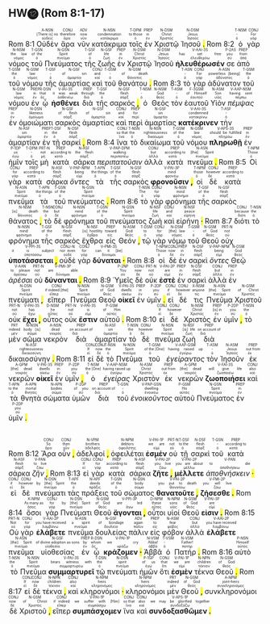 ## HW⓬ (Rom 8:1-17)

Rom 8:1 <RUBY><ruby><ruby>Οὐδὲν<rt>οὐδείς</rt></ruby><rt>[There is] no</rt></ruby><rt>A-NSN</rt></RUBY> <RUBY><ruby><ruby>ἄρα<rt>ἄρα</rt></ruby><rt>therefore</rt></ruby><rt>CONJ</rt></RUBY> <RUBY><ruby><ruby>νῦν<rt>νῦν</rt></ruby><rt>now</rt></ruby><rt>ADV</rt></RUBY> <RUBY><ruby><ruby>κατάκριμα<rt>κατάκριμα</rt></ruby><rt>condemnation</rt></ruby><rt>N-NSN</rt></RUBY> <RUBY><ruby><ruby>τοῖς<rt>ὁ</rt></ruby><rt>to those</rt></ruby><rt>T-DPM</rt></RUBY> <RUBY><ruby><ruby>ἐν<rt>ἐν</rt></ruby><rt>in</rt></ruby><rt>PREP</rt></RUBY> <RUBY><ruby><ruby>Χριστῷ<rt>Χριστός</rt></ruby><rt>Christ</rt></ruby><rt>N-DSM</rt></RUBY> <RUBY><ruby><ruby>Ἰησοῦ <mark class="pm">.</mark><rt>Ἰησοῦς</rt></ruby><rt>Jesus</rt></ruby><rt>N-DSM</rt></RUBY> Rom 8:2 <RUBY><ruby><ruby>ὁ<rt>ὁ</rt></ruby><rt>-</rt></ruby><rt>T-NSM</rt></RUBY> <RUBY><ruby><ruby>γὰρ<rt>γάρ</rt></ruby><rt>For</rt></ruby><rt>CONJ</rt></RUBY> <RUBY><ruby><ruby>νόμος<rt>νόμος</rt></ruby><rt>the law</rt></ruby><rt>N-NSM</rt></RUBY> <RUBY><ruby><ruby>τοῦ<rt>ὁ</rt></ruby><rt>of the</rt></ruby><rt>T-GSN</rt></RUBY> <RUBY><ruby><ruby>Πνεύματος<rt>πνεῦμα</rt></ruby><rt>Spirit</rt></ruby><rt>N-GSN</rt></RUBY> <RUBY><ruby><ruby>τῆς<rt>ὁ</rt></ruby><rt>of</rt></ruby><rt>T-GSF</rt></RUBY> <RUBY><ruby><ruby>ζωῆς<rt>ζωή</rt></ruby><rt>life</rt></ruby><rt>N-GSF</rt></RUBY> <RUBY><ruby><ruby>ἐν<rt>ἐν</rt></ruby><rt>in</rt></ruby><rt>PREP</rt></RUBY> <RUBY><ruby><ruby>Χριστῷ<rt>Χριστός</rt></ruby><rt>Christ</rt></ruby><rt>N-DSM</rt></RUBY> <RUBY><ruby><ruby>Ἰησοῦ<rt>Ἰησοῦς</rt></ruby><rt>Jesus</rt></ruby><rt>N-DSM</rt></RUBY> <RUBY><ruby><ruby><strong>ἠλευθέρωσέν</strong><rt>ἐλευθερόω</rt></ruby><rt>has set free</rt></ruby><rt>V-AAI-3S</rt></RUBY> <RUBY><ruby><ruby>σε<rt>σύ</rt></ruby><rt>you</rt></ruby><rt>P-2AS</rt></RUBY> <RUBY><ruby><ruby>ἀπὸ<rt>ἀπό</rt></ruby><rt>from</rt></ruby><rt>PREP</rt></RUBY> <RUBY><ruby><ruby>τοῦ<rt>ὁ</rt></ruby><rt>the</rt></ruby><rt>T-GSM</rt></RUBY> <RUBY><ruby><ruby>νόμου<rt>νόμος</rt></ruby><rt>law</rt></ruby><rt>N-GSM</rt></RUBY> <RUBY><ruby><ruby>τῆς<rt>ὁ</rt></ruby><rt>-</rt></ruby><rt>T-GSF</rt></RUBY> <RUBY><ruby><ruby>ἁμαρτίας<rt>ἁμαρτία</rt></ruby><rt>of sin</rt></ruby><rt>N-GSF</rt></RUBY> <RUBY><ruby><ruby>καὶ<rt>καί</rt></ruby><rt>and</rt></ruby><rt>CONJ</rt></RUBY> <RUBY><ruby><ruby>τοῦ<rt>ὁ</rt></ruby><rt>-</rt></ruby><rt>T-GSM</rt></RUBY> <RUBY><ruby><ruby>θανάτου <mark class="pm">.</mark><rt>θάνατος</rt></ruby><rt>of death</rt></ruby><rt>N-GSM</rt></RUBY> Rom 8:3 <RUBY><ruby><ruby>τὸ<rt>ὁ</rt></ruby><rt>-</rt></ruby><rt>T-ASN</rt></RUBY> <RUBY><ruby><ruby>γὰρ<rt>γάρ</rt></ruby><rt>For</rt></ruby><rt>CONJ</rt></RUBY> <RUBY><ruby><ruby>ἀδύνατον<rt>ἀδύνατος</rt></ruby><rt>powerless [being]</rt></ruby><rt>A-ASN</rt></RUBY> <RUBY><ruby><ruby>τοῦ<rt>ὁ</rt></ruby><rt>the</rt></ruby><rt>T-GSM</rt></RUBY> <RUBY><ruby><ruby>νόμου<rt>νόμος</rt></ruby><rt>law</rt></ruby><rt>N-GSM</rt></RUBY> <RUBY><ruby><ruby>ἐν<rt>ἐν</rt></ruby><rt>in</rt></ruby><rt>PREP</rt></RUBY> <RUBY><ruby><ruby>ᾧ<rt>ὅς</rt></ruby><rt>that</rt></ruby><rt>R-DSN</rt></RUBY> <RUBY><ruby><ruby><strong>ἠσθένει</strong><rt>ἀσθενέω</rt></ruby><rt>it was weak</rt></ruby><rt>V-IAI-3S</rt></RUBY> <RUBY><ruby><ruby>διὰ<rt>διά</rt></ruby><rt>through</rt></ruby><rt>PREP</rt></RUBY> <RUBY><ruby><ruby>τῆς<rt>ὁ</rt></ruby><rt>the</rt></ruby><rt>T-GSF</rt></RUBY> <RUBY><ruby><ruby>σαρκός <mark class="pm">,</mark><rt>σάρξ</rt></ruby><rt>flesh</rt></ruby><rt>N-GSF</rt></RUBY> <RUBY><ruby><ruby>ὁ<rt>ὁ</rt></ruby><rt>-</rt></ruby><rt>T-NSM</rt></RUBY> <RUBY><ruby><ruby>Θεὸς<rt>θεός</rt></ruby><rt>God</rt></ruby><rt>N-NSM</rt></RUBY> <RUBY><ruby><ruby>τὸν<rt>ὁ</rt></ruby><rt>-</rt></ruby><rt>T-ASM</rt></RUBY> <RUBY><ruby><ruby>ἑαυτοῦ<rt>ἑαυτοῦ</rt></ruby><rt>of Himself</rt></ruby><rt>F-3GSM</rt></RUBY> <RUBY><ruby><ruby>Υἱὸν<rt>υἱός</rt></ruby><rt>Son</rt></ruby><rt>N-ASM</rt></RUBY> <RUBY><ruby><ruby><em>πέμψας</em><rt>πέμπω</rt></ruby><rt>having sent</rt></ruby><rt>V-AAP-NSM</rt></RUBY> <RUBY><ruby><ruby>ἐν<rt>ἐν</rt></ruby><rt>in</rt></ruby><rt>PREP</rt></RUBY> <RUBY><ruby><ruby>ὁμοιώματι<rt>ὁμοίωμα</rt></ruby><rt>likeness</rt></ruby><rt>N-DSN</rt></RUBY> <RUBY><ruby><ruby>σαρκὸς<rt>σάρξ</rt></ruby><rt>of flesh</rt></ruby><rt>N-GSF</rt></RUBY> <RUBY><ruby><ruby>ἁμαρτίας<rt>ἁμαρτία</rt></ruby><rt>of sin</rt></ruby><rt>N-GSF</rt></RUBY> <RUBY><ruby><ruby>καὶ<rt>καί</rt></ruby><rt>and</rt></ruby><rt>CONJ</rt></RUBY> <RUBY><ruby><ruby>περὶ<rt>περί</rt></ruby><rt>for</rt></ruby><rt>PREP</rt></RUBY> <RUBY><ruby><ruby>ἁμαρτίας<rt>ἁμαρτία</rt></ruby><rt>sin</rt></ruby><rt>N-GSF</rt></RUBY> <RUBY><ruby><ruby><strong>κατέκρινεν</strong><rt>κατακρίνω</rt></ruby><rt>condemned</rt></ruby><rt>V-AAI-3S</rt></RUBY> <RUBY><ruby><ruby>τὴν<rt>ὁ</rt></ruby><rt>-</rt></ruby><rt>T-ASF</rt></RUBY> <RUBY><ruby><ruby>ἁμαρτίαν<rt>ἁμαρτία</rt></ruby><rt>sin</rt></ruby><rt>N-ASF</rt></RUBY> <RUBY><ruby><ruby>ἐν<rt>ἐν</rt></ruby><rt>in</rt></ruby><rt>PREP</rt></RUBY> <RUBY><ruby><ruby>τῇ<rt>ὁ</rt></ruby><rt>the</rt></ruby><rt>T-DSF</rt></RUBY> <RUBY><ruby><ruby>σαρκί <mark class="pm">,</mark><rt>σάρξ</rt></ruby><rt>flesh</rt></ruby><rt>N-DSF</rt></RUBY> Rom 8:4 <RUBY><ruby><ruby>ἵνα<rt>ἵνα</rt></ruby><rt>so that</rt></ruby><rt>CONJ</rt></RUBY> <RUBY><ruby><ruby>τὸ<rt>ὁ</rt></ruby><rt>the</rt></ruby><rt>T-NSN</rt></RUBY> <RUBY><ruby><ruby>δικαίωμα<rt>δικαίωμα</rt></ruby><rt>righteousness</rt></ruby><rt>N-NSN</rt></RUBY> <RUBY><ruby><ruby>τοῦ<rt>ὁ</rt></ruby><rt>of the</rt></ruby><rt>T-GSM</rt></RUBY> <RUBY><ruby><ruby>νόμου<rt>νόμος</rt></ruby><rt>law</rt></ruby><rt>N-GSM</rt></RUBY> <RUBY><ruby><ruby><strong>πληρωθῇ</strong><rt>πληρόω</rt></ruby><rt>should be fulfilled</rt></ruby><rt>V-APS-3S</rt></RUBY> <RUBY><ruby><ruby>ἐν<rt>ἐν</rt></ruby><rt>in</rt></ruby><rt>PREP</rt></RUBY> <RUBY><ruby><ruby>ἡμῖν<rt>ἐγώ</rt></ruby><rt>us</rt></ruby><rt>P-1DP</rt></RUBY> <RUBY><ruby><ruby>τοῖς<rt>ὁ</rt></ruby><rt>-</rt></ruby><rt>T-DPM</rt></RUBY> <RUBY><ruby><ruby>μὴ<rt>μή</rt></ruby><rt>not</rt></ruby><rt>PRT-N</rt></RUBY> <RUBY><ruby><ruby>κατὰ<rt>κατά</rt></ruby><rt>according to</rt></ruby><rt>PREP</rt></RUBY> <RUBY><ruby><ruby>σάρκα<rt>σάρξ</rt></ruby><rt>the flesh</rt></ruby><rt>N-ASF</rt></RUBY> <RUBY><ruby><ruby><em>περιπατοῦσιν</em><rt>περιπατέω</rt></ruby><rt>walking</rt></ruby><rt>V-PAP-DPM</rt></RUBY> <RUBY><ruby><ruby>ἀλλὰ<rt>ἀλλά</rt></ruby><rt>but</rt></ruby><rt>CONJ</rt></RUBY> <RUBY><ruby><ruby>κατὰ<rt>κατά</rt></ruby><rt>according to</rt></ruby><rt>PREP</rt></RUBY> <RUBY><ruby><ruby>πνεῦμα <mark class="pm">.</mark><rt>πνεῦμα</rt></ruby><rt>[the] Spirit</rt></ruby><rt>N-ASN</rt></RUBY> Rom 8:5 <RUBY><ruby><ruby>Οἱ<rt>ὁ</rt></ruby><rt>Those</rt></ruby><rt>T-NPM</rt></RUBY> <RUBY><ruby><ruby>γὰρ<rt>γάρ</rt></ruby><rt>for</rt></ruby><rt>CONJ</rt></RUBY> <RUBY><ruby><ruby>κατὰ<rt>κατά</rt></ruby><rt>according to</rt></ruby><rt>PREP</rt></RUBY> <RUBY><ruby><ruby>σάρκα<rt>σάρξ</rt></ruby><rt>flesh</rt></ruby><rt>N-ASF</rt></RUBY> <RUBY><ruby><ruby><em>ὄντες</em><rt>εἰμί</rt></ruby><rt>being</rt></ruby><rt>V-PAP-NPM</rt></RUBY> <RUBY><ruby><ruby>τὰ<rt>ὁ</rt></ruby><rt>the things</rt></ruby><rt>T-APN</rt></RUBY> <RUBY><ruby><ruby>τῆς<rt>ὁ</rt></ruby><rt>of the</rt></ruby><rt>T-GSF</rt></RUBY> <RUBY><ruby><ruby>σαρκὸς<rt>σάρξ</rt></ruby><rt>flesh</rt></ruby><rt>N-GSF</rt></RUBY> <RUBY><ruby><ruby><strong>φρονοῦσιν <mark class="pm">,</mark></strong><rt>φρονέω</rt></ruby><rt>mind</rt></ruby><rt>V-PAI-3P</rt></RUBY> <RUBY><ruby><ruby>οἱ<rt>ὁ</rt></ruby><rt>those</rt></ruby><rt>T-NPM</rt></RUBY> <RUBY><ruby><ruby>δὲ<rt>δέ</rt></ruby><rt>however</rt></ruby><rt>CONJ</rt></RUBY> <RUBY><ruby><ruby>κατὰ<rt>κατά</rt></ruby><rt>according to</rt></ruby><rt>PREP</rt></RUBY> <RUBY><ruby><ruby>πνεῦμα<rt>πνεῦμα</rt></ruby><rt>Spirit</rt></ruby><rt>N-ASN</rt></RUBY> <RUBY><ruby><ruby>τὰ<rt>ὁ</rt></ruby><rt>the things</rt></ruby><rt>T-APN</rt></RUBY> <RUBY><ruby><ruby>τοῦ<rt>ὁ</rt></ruby><rt>of the</rt></ruby><rt>T-GSN</rt></RUBY> <RUBY><ruby><ruby>πνεύματος <mark class="pm">.</mark><rt>πνεῦμα</rt></ruby><rt>Spirit</rt></ruby><rt>N-GSN</rt></RUBY> Rom 8:6 <RUBY><ruby><ruby>τὸ<rt>ὁ</rt></ruby><rt>The</rt></ruby><rt>T-NSN</rt></RUBY> <RUBY><ruby><ruby>γὰρ<rt>γάρ</rt></ruby><rt>for</rt></ruby><rt>CONJ</rt></RUBY> <RUBY><ruby><ruby>φρόνημα<rt>φρόνημα</rt></ruby><rt>mind</rt></ruby><rt>N-NSN</rt></RUBY> <RUBY><ruby><ruby>τῆς<rt>ὁ</rt></ruby><rt>of the</rt></ruby><rt>T-GSF</rt></RUBY> <RUBY><ruby><ruby>σαρκὸς<rt>σάρξ</rt></ruby><rt>flesh</rt></ruby><rt>N-GSF</rt></RUBY> <RUBY><ruby><ruby>θάνατος <mark class="pm">,</mark><rt>θάνατος</rt></ruby><rt>[is] death</rt></ruby><rt>N-NSM</rt></RUBY> <RUBY><ruby><ruby>τὸ<rt>ὁ</rt></ruby><rt>the</rt></ruby><rt>T-NSN</rt></RUBY> <RUBY><ruby><ruby>δὲ<rt>δέ</rt></ruby><rt>but</rt></ruby><rt>CONJ</rt></RUBY> <RUBY><ruby><ruby>φρόνημα<rt>φρόνημα</rt></ruby><rt>mind</rt></ruby><rt>N-NSN</rt></RUBY> <RUBY><ruby><ruby>τοῦ<rt>ὁ</rt></ruby><rt>of the</rt></ruby><rt>T-GSN</rt></RUBY> <RUBY><ruby><ruby>πνεύματος<rt>πνεῦμα</rt></ruby><rt>Spirit</rt></ruby><rt>N-GSN</rt></RUBY> <RUBY><ruby><ruby>ζωὴ<rt>ζωή</rt></ruby><rt>life</rt></ruby><rt>N-NSF</rt></RUBY> <RUBY><ruby><ruby>καὶ<rt>καί</rt></ruby><rt>and</rt></ruby><rt>CONJ</rt></RUBY> <RUBY><ruby><ruby>εἰρήνη <mark class="pm">·</mark><rt>εἰρήνη</rt></ruby><rt>peace</rt></ruby><rt>N-NSF</rt></RUBY> Rom 8:7 <RUBY><ruby><ruby>διότι<rt>διότι</rt></ruby><rt>because</rt></ruby><rt>CONJ</rt></RUBY> <RUBY><ruby><ruby>τὸ<rt>ὁ</rt></ruby><rt>the</rt></ruby><rt>T-NSN</rt></RUBY> <RUBY><ruby><ruby>φρόνημα<rt>φρόνημα</rt></ruby><rt>mind</rt></ruby><rt>N-NSN</rt></RUBY> <RUBY><ruby><ruby>τῆς<rt>ὁ</rt></ruby><rt>of the</rt></ruby><rt>T-GSF</rt></RUBY> <RUBY><ruby><ruby>σαρκὸς<rt>σάρξ</rt></ruby><rt>flesh</rt></ruby><rt>N-GSF</rt></RUBY> <RUBY><ruby><ruby>ἔχθρα<rt>ἔχθρα</rt></ruby><rt>[is] hostility</rt></ruby><rt>N-NSF</rt></RUBY> <RUBY><ruby><ruby>εἰς<rt>εἰς</rt></ruby><rt>toward</rt></ruby><rt>PREP</rt></RUBY> <RUBY><ruby><ruby>Θεόν <mark class="pm">,</mark><rt>θεός</rt></ruby><rt>God</rt></ruby><rt>N-ASM</rt></RUBY> <RUBY><ruby><ruby>τῷ<rt>ὁ</rt></ruby><rt>to</rt></ruby><rt>T-DSM</rt></RUBY> <RUBY><ruby><ruby>γὰρ<rt>γάρ</rt></ruby><rt>for</rt></ruby><rt>CONJ</rt></RUBY> <RUBY><ruby><ruby>νόμῳ<rt>νόμος</rt></ruby><rt>[the] law</rt></ruby><rt>N-DSM</rt></RUBY> <RUBY><ruby><ruby>τοῦ<rt>ὁ</rt></ruby><rt>-</rt></ruby><rt>T-GSM</rt></RUBY> <RUBY><ruby><ruby>Θεοῦ<rt>θεός</rt></ruby><rt>of God</rt></ruby><rt>N-GSM</rt></RUBY> <RUBY><ruby><ruby>οὐχ<rt>οὐ</rt></ruby><rt>not</rt></ruby><rt>PRT-N</rt></RUBY> <RUBY><ruby><ruby><strong>ὑποτάσσεται <mark class="pm">,</mark></strong><rt>ὑποτάσσω</rt></ruby><rt>it is subject</rt></ruby><rt>V-PPI-3S</rt></RUBY> <RUBY><ruby><ruby>οὐδὲ<rt>οὐδέ</rt></ruby><rt>nor even</rt></ruby><rt>CONJ-N</rt></RUBY> <RUBY><ruby><ruby>γὰρ<rt>γάρ</rt></ruby><rt>for</rt></ruby><rt>CONJ</rt></RUBY> <RUBY><ruby><ruby><strong>δύναται <mark class="pm">·</mark></strong><rt>δύναμαι</rt></ruby><rt>can it [be]</rt></ruby><rt>V-PMI-3S</rt></RUBY> Rom 8:8 <RUBY><ruby><ruby>οἱ<rt>ὁ</rt></ruby><rt>Those</rt></ruby><rt>T-NPM</rt></RUBY> <RUBY><ruby><ruby>δὲ<rt>δέ</rt></ruby><rt>now</rt></ruby><rt>CONJ</rt></RUBY> <RUBY><ruby><ruby>ἐν<rt>ἐν</rt></ruby><rt>in</rt></ruby><rt>PREP</rt></RUBY> <RUBY><ruby><ruby>σαρκὶ<rt>σάρξ</rt></ruby><rt>flesh</rt></ruby><rt>N-DSF</rt></RUBY> <RUBY><ruby><ruby><em>ὄντες</em><rt>εἰμί</rt></ruby><rt>being</rt></ruby><rt>V-PAP-NPM</rt></RUBY> <RUBY><ruby><ruby>Θεῷ<rt>θεός</rt></ruby><rt>God</rt></ruby><rt>N-DSM</rt></RUBY> <RUBY><ruby><ruby><em>ἀρέσαι</em><rt>ἀρέσκω</rt></ruby><rt>to please</rt></ruby><rt>V-AAN</rt></RUBY> <RUBY><ruby><ruby>οὐ<rt>οὐ</rt></ruby><rt>not</rt></ruby><rt>PRT-N</rt></RUBY> <RUBY><ruby><ruby><strong>δύνανται <mark class="pm">.</mark></strong><rt>δύναμαι</rt></ruby><rt>are able</rt></ruby><rt>V-PMI-3P</rt></RUBY> Rom 8:9 <RUBY><ruby><ruby>Ὑμεῖς<rt>σύ</rt></ruby><rt>You</rt></ruby><rt>P-2NP</rt></RUBY> <RUBY><ruby><ruby>δὲ<rt>δέ</rt></ruby><rt>now</rt></ruby><rt>CONJ</rt></RUBY> <RUBY><ruby><ruby>οὐκ<rt>οὐ</rt></ruby><rt>not</rt></ruby><rt>PRT-N</rt></RUBY> <RUBY><ruby><ruby><strong>ἐστὲ</strong><rt>εἰμί</rt></ruby><rt>are</rt></ruby><rt>V-PAI-2P</rt></RUBY> <RUBY><ruby><ruby>ἐν<rt>ἐν</rt></ruby><rt>in</rt></ruby><rt>PREP</rt></RUBY> <RUBY><ruby><ruby>σαρκὶ<rt>σάρξ</rt></ruby><rt>flesh</rt></ruby><rt>N-DSF</rt></RUBY> <RUBY><ruby><ruby>ἀλλὰ<rt>ἀλλά</rt></ruby><rt>but</rt></ruby><rt>CONJ</rt></RUBY> <RUBY><ruby><ruby>ἐν<rt>ἐν</rt></ruby><rt>in</rt></ruby><rt>PREP</rt></RUBY> <RUBY><ruby><ruby>πνεύματι <mark class="pm">,</mark><rt>πνεῦμα</rt></ruby><rt>Spirit</rt></ruby><rt>N-DSN</rt></RUBY> <RUBY><ruby><ruby>εἴπερ<rt>εἴπερ</rt></ruby><rt>if indeed [the]</rt></ruby><rt>CONJ</rt></RUBY> <RUBY><ruby><ruby>Πνεῦμα<rt>πνεῦμα</rt></ruby><rt>Spirit</rt></ruby><rt>N-NSN</rt></RUBY> <RUBY><ruby><ruby>Θεοῦ<rt>θεός</rt></ruby><rt>of God</rt></ruby><rt>N-GSM</rt></RUBY> <RUBY><ruby><ruby><strong>οἰκεῖ</strong><rt>οἰκέω</rt></ruby><rt>dwells</rt></ruby><rt>V-PAI-3S</rt></RUBY> <RUBY><ruby><ruby>ἐν<rt>ἐν</rt></ruby><rt>in</rt></ruby><rt>PREP</rt></RUBY> <RUBY><ruby><ruby>ὑμῖν <mark class="pm">.</mark><rt>σύ</rt></ruby><rt>you</rt></ruby><rt>P-2DP</rt></RUBY> <RUBY><ruby><ruby>εἰ<rt>εἰ</rt></ruby><rt>if</rt></ruby><rt>CONJ</rt></RUBY> <RUBY><ruby><ruby>δέ<rt>δέ</rt></ruby><rt>however</rt></ruby><rt>CONJ</rt></RUBY> <RUBY><ruby><ruby>τις<rt>τις</rt></ruby><rt>anyone</rt></ruby><rt>X-NSM</rt></RUBY> <RUBY><ruby><ruby>Πνεῦμα<rt>πνεῦμα</rt></ruby><rt>[the] Spirit</rt></ruby><rt>N-ASN</rt></RUBY> <RUBY><ruby><ruby>Χριστοῦ<rt>Χριστός</rt></ruby><rt>of Christ</rt></ruby><rt>N-GSM</rt></RUBY> <RUBY><ruby><ruby>οὐκ<rt>οὐ</rt></ruby><rt>not</rt></ruby><rt>PRT-N</rt></RUBY> <RUBY><ruby><ruby><strong>ἔχει <mark class="pm">,</mark></strong><rt>ἔχω</rt></ruby><rt>has</rt></ruby><rt>V-PAI-3S</rt></RUBY> <RUBY><ruby><ruby>οὗτος<rt>οὗτος</rt></ruby><rt>he</rt></ruby><rt>D-NSM</rt></RUBY> <RUBY><ruby><ruby>οὐκ<rt>οὐ</rt></ruby><rt>not</rt></ruby><rt>PRT-N</rt></RUBY> <RUBY><ruby><ruby><strong>ἔστιν</strong><rt>εἰμί</rt></ruby><rt>is</rt></ruby><rt>V-PAI-3S</rt></RUBY> <RUBY><ruby><ruby>αὐτοῦ <mark class="pm">.</mark><rt>αὐτός</rt></ruby><rt>of Him</rt></ruby><rt>P-GSM</rt></RUBY> Rom 8:10 <RUBY><ruby><ruby>εἰ<rt>εἰ</rt></ruby><rt>If</rt></ruby><rt>CONJ</rt></RUBY> <RUBY><ruby><ruby>δὲ<rt>δέ</rt></ruby><rt>however</rt></ruby><rt>CONJ</rt></RUBY> <RUBY><ruby><ruby>Χριστὸς<rt>Χριστός</rt></ruby><rt>Christ</rt></ruby><rt>N-NSM</rt></RUBY> <RUBY><ruby><ruby>ἐν<rt>ἐν</rt></ruby><rt>[is] in</rt></ruby><rt>PREP</rt></RUBY> <RUBY><ruby><ruby>ὑμῖν <mark class="pm">,</mark><rt>σύ</rt></ruby><rt>you</rt></ruby><rt>P-2DP</rt></RUBY> <RUBY><ruby><ruby>τὸ<rt>ὁ</rt></ruby><rt>the</rt></ruby><rt>T-NSN</rt></RUBY> <RUBY><ruby><ruby>μὲν<rt>μέν</rt></ruby><rt>indeed</rt></ruby><rt>PRT</rt></RUBY> <RUBY><ruby><ruby>σῶμα<rt>σῶμα</rt></ruby><rt>body [is]</rt></ruby><rt>N-NSN</rt></RUBY> <RUBY><ruby><ruby>νεκρὸν<rt>νεκρός</rt></ruby><rt>dead</rt></ruby><rt>A-NSN</rt></RUBY> <RUBY><ruby><ruby>διὰ<rt>διά</rt></ruby><rt>on account of</rt></ruby><rt>PREP</rt></RUBY> <RUBY><ruby><ruby>ἁμαρτίαν<rt>ἁμαρτία</rt></ruby><rt>sin</rt></ruby><rt>N-ASF</rt></RUBY> <RUBY><ruby><ruby>τὸ<rt>ὁ</rt></ruby><rt>the</rt></ruby><rt>T-NSN</rt></RUBY> <RUBY><ruby><ruby>δὲ<rt>δέ</rt></ruby><rt>however</rt></ruby><rt>CONJ</rt></RUBY> <RUBY><ruby><ruby>πνεῦμα<rt>πνεῦμα</rt></ruby><rt>Spirit</rt></ruby><rt>N-NSN</rt></RUBY> <RUBY><ruby><ruby>ζωὴ<rt>ζωή</rt></ruby><rt>[is] life</rt></ruby><rt>N-NSF</rt></RUBY> <RUBY><ruby><ruby>διὰ<rt>διά</rt></ruby><rt>on account of</rt></ruby><rt>PREP</rt></RUBY> <RUBY><ruby><ruby>δικαιοσύνην <mark class="pm">.</mark><rt>δικαιοσύνη</rt></ruby><rt>righteousness</rt></ruby><rt>N-ASF</rt></RUBY> Rom 8:11 <RUBY><ruby><ruby>εἰ<rt>εἰ</rt></ruby><rt>If</rt></ruby><rt>CONJ</rt></RUBY> <RUBY><ruby><ruby>δὲ<rt>δέ</rt></ruby><rt>now</rt></ruby><rt>CONJ</rt></RUBY> <RUBY><ruby><ruby>τὸ<rt>ὁ</rt></ruby><rt>the</rt></ruby><rt>T-NSN</rt></RUBY> <RUBY><ruby><ruby>Πνεῦμα<rt>πνεῦμα</rt></ruby><rt>Spirit</rt></ruby><rt>N-NSN</rt></RUBY> <RUBY><ruby><ruby>τοῦ<rt>ὁ</rt></ruby><rt>of the [One]</rt></ruby><rt>T-GSM</rt></RUBY> <RUBY><ruby><ruby><em>ἐγείραντος</em><rt>ἐγείρω</rt></ruby><rt>having raised up</rt></ruby><rt>V-AAP-GSM</rt></RUBY> <RUBY><ruby><ruby>τὸν<rt>ὁ</rt></ruby><rt>-</rt></ruby><rt>T-ASM</rt></RUBY> <RUBY><ruby><ruby>Ἰησοῦν<rt>Ἰησοῦς</rt></ruby><rt>Jesus</rt></ruby><rt>N-ASM</rt></RUBY> <RUBY><ruby><ruby>ἐκ<rt>ἐκ</rt></ruby><rt>out from</rt></ruby><rt>PREP</rt></RUBY> <RUBY><ruby><ruby>νεκρῶν<rt>νεκρός</rt></ruby><rt>[the] dead</rt></ruby><rt>A-GPM</rt></RUBY> <RUBY><ruby><ruby><strong>οἰκεῖ</strong><rt>οἰκέω</rt></ruby><rt>dwells</rt></ruby><rt>V-PAI-3S</rt></RUBY> <RUBY><ruby><ruby>ἐν<rt>ἐν</rt></ruby><rt>in</rt></ruby><rt>PREP</rt></RUBY> <RUBY><ruby><ruby>ὑμῖν <mark class="pm">,</mark><rt>σύ</rt></ruby><rt>you</rt></ruby><rt>P-2DP</rt></RUBY> <RUBY><ruby><ruby>ὁ<rt>ὁ</rt></ruby><rt>the [One]</rt></ruby><rt>T-NSM</rt></RUBY> <RUBY><ruby><ruby><em>ἐγείρας</em><rt>ἐγείρω</rt></ruby><rt>having raised up</rt></ruby><rt>V-AAP-NSM</rt></RUBY> <RUBY><ruby><ruby>Χριστὸν<rt>Χριστός</rt></ruby><rt>Christ</rt></ruby><rt>N-ASM</rt></RUBY> <RUBY><ruby><ruby>ἐκ<rt>ἐκ</rt></ruby><rt>out from</rt></ruby><rt>PREP</rt></RUBY> <RUBY><ruby><ruby>νεκρῶν<rt>νεκρός</rt></ruby><rt>[the] dead</rt></ruby><rt>A-GPM</rt></RUBY> <RUBY><ruby><ruby><strong>ζωοποιήσει</strong><rt>ζωοποιέω</rt></ruby><rt>will give life</rt></ruby><rt>V-FAI-3S</rt></RUBY> <RUBY><ruby><ruby>καὶ<rt>καί</rt></ruby><rt>also</rt></ruby><rt>CONJ</rt></RUBY> <RUBY><ruby><ruby>τὰ<rt>ὁ</rt></ruby><rt>to the</rt></ruby><rt>T-APN</rt></RUBY> <RUBY><ruby><ruby>θνητὰ<rt>θνητός</rt></ruby><rt>mortal</rt></ruby><rt>A-APN</rt></RUBY> <RUBY><ruby><ruby>σώματα<rt>σῶμα</rt></ruby><rt>bodies</rt></ruby><rt>N-APN</rt></RUBY> <RUBY><ruby><ruby>ὑμῶν<rt>σύ</rt></ruby><rt>of you</rt></ruby><rt>P-2GP</rt></RUBY> <RUBY><ruby><ruby>διὰ<rt>διά</rt></ruby><rt>on account of</rt></ruby><rt>PREP</rt></RUBY> <RUBY><ruby><ruby>τοῦ<rt>ὁ</rt></ruby><rt>-</rt></ruby><rt>T-GSN</rt></RUBY> <RUBY><ruby><ruby><em>ἐνοικοῦντος</em><rt>ἐνοικέω</rt></ruby><rt>dwelling</rt></ruby><rt>V-PAP-GSN</rt></RUBY> <RUBY><ruby><ruby>αὐτοῦ<rt>αὐτός</rt></ruby><rt>His</rt></ruby><rt>P-GSM</rt></RUBY> <RUBY><ruby><ruby>Πνεύματος<rt>πνεῦμα</rt></ruby><rt>Spirit</rt></ruby><rt>N-GSN</rt></RUBY> <RUBY><ruby><ruby>ἐν<rt>ἐν</rt></ruby><rt>in</rt></ruby><rt>PREP</rt></RUBY> <RUBY><ruby><ruby>ὑμῖν <mark class="pm">.</mark><rt>σύ</rt></ruby><rt>you</rt></ruby><rt>P-2DP</rt></RUBY></br></br></br> Rom 8:12 <RUBY><ruby><ruby>Ἄρα<rt>ἄρα</rt></ruby><rt>So</rt></ruby><rt>CONJ</rt></RUBY> <RUBY><ruby><ruby>οὖν <mark class="pm">,</mark><rt>οὖν</rt></ruby><rt>then</rt></ruby><rt>CONJ</rt></RUBY> <RUBY><ruby><ruby>ἀδελφοί <mark class="pm">,</mark><rt>ἀδελφός</rt></ruby><rt>brothers</rt></ruby><rt>N-VPM</rt></RUBY> <RUBY><ruby><ruby>ὀφειλέται<rt>ὀφειλέτης</rt></ruby><rt>debtors</rt></ruby><rt>N-NPM</rt></RUBY> <RUBY><ruby><ruby><strong>ἐσμέν</strong><rt>εἰμί</rt></ruby><rt>we are</rt></ruby><rt>V-PAI-1P</rt></RUBY> <RUBY><ruby><ruby>οὐ<rt>οὐ</rt></ruby><rt>not</rt></ruby><rt>PRT-N</rt></RUBY> <RUBY><ruby><ruby>τῇ<rt>ὁ</rt></ruby><rt>to the</rt></ruby><rt>T-DSF</rt></RUBY> <RUBY><ruby><ruby>σαρκὶ<rt>σάρξ</rt></ruby><rt>flesh</rt></ruby><rt>N-DSF</rt></RUBY> <RUBY><ruby><ruby>τοῦ<rt>ὁ</rt></ruby><rt>-</rt></ruby><rt>T-GSN</rt></RUBY> <RUBY><ruby><ruby>κατὰ<rt>κατά</rt></ruby><rt>according to</rt></ruby><rt>PREP</rt></RUBY> <RUBY><ruby><ruby>σάρκα<rt>σάρξ</rt></ruby><rt>flesh</rt></ruby><rt>N-ASF</rt></RUBY> <RUBY><ruby><ruby><em>ζῆν <mark class="pm">,</mark></em><rt>ζάω</rt></ruby><rt>to live</rt></ruby><rt>V-PAN</rt></RUBY> Rom 8:13 <RUBY><ruby><ruby>εἰ<rt>εἰ</rt></ruby><rt>If</rt></ruby><rt>CONJ</rt></RUBY> <RUBY><ruby><ruby>γὰρ<rt>γάρ</rt></ruby><rt>for</rt></ruby><rt>CONJ</rt></RUBY> <RUBY><ruby><ruby>κατὰ<rt>κατά</rt></ruby><rt>according to</rt></ruby><rt>PREP</rt></RUBY> <RUBY><ruby><ruby>σάρκα<rt>σάρξ</rt></ruby><rt>flesh</rt></ruby><rt>N-ASF</rt></RUBY> <RUBY><ruby><ruby><strong>ζῆτε <mark class="pm">,</mark></strong><rt>ζάω</rt></ruby><rt>you live</rt></ruby><rt>V-PAI-2P</rt></RUBY> <RUBY><ruby><ruby><strong>μέλλετε</strong><rt>μέλλω</rt></ruby><rt>you are about</rt></ruby><rt>V-PAI-2P</rt></RUBY> <RUBY><ruby><ruby><em>ἀποθνήσκειν <mark class="pm">·</mark></em><rt>ἀποθνήσκω</rt></ruby><rt>to die</rt></ruby><rt>V-PAN</rt></RUBY> <RUBY><ruby><ruby>εἰ<rt>εἰ</rt></ruby><rt>if</rt></ruby><rt>CONJ</rt></RUBY> <RUBY><ruby><ruby>δὲ<rt>δέ</rt></ruby><rt>however</rt></ruby><rt>CONJ</rt></RUBY> <RUBY><ruby><ruby>πνεύματι<rt>πνεῦμα</rt></ruby><rt>by [the] Spirit</rt></ruby><rt>N-DSN</rt></RUBY> <RUBY><ruby><ruby>τὰς<rt>ὁ</rt></ruby><rt>the</rt></ruby><rt>T-APF</rt></RUBY> <RUBY><ruby><ruby>πράξεις<rt>πρᾶξις</rt></ruby><rt>deeds</rt></ruby><rt>N-APF</rt></RUBY> <RUBY><ruby><ruby>τοῦ<rt>ὁ</rt></ruby><rt>of the</rt></ruby><rt>T-GSN</rt></RUBY> <RUBY><ruby><ruby>σώματος<rt>σῶμα</rt></ruby><rt>body</rt></ruby><rt>N-GSN</rt></RUBY> <RUBY><ruby><ruby><strong>θανατοῦτε <mark class="pm">,</mark></strong><rt>θανατόω</rt></ruby><rt>you put to death</rt></ruby><rt>V-PAI-2P</rt></RUBY> <RUBY><ruby><ruby><strong>ζήσεσθε <mark class="pm">.</mark></strong><rt>ζάω</rt></ruby><rt>you will live</rt></ruby><rt>V-FMI-2P</rt></RUBY> Rom 8:14 <RUBY><ruby><ruby>ὅσοι<rt>ὅσος</rt></ruby><rt>As many as</rt></ruby><rt>K-NPM</rt></RUBY> <RUBY><ruby><ruby>γὰρ<rt>γάρ</rt></ruby><rt>for</rt></ruby><rt>CONJ</rt></RUBY> <RUBY><ruby><ruby>Πνεύματι<rt>πνεῦμα</rt></ruby><rt>by [the] Spirit</rt></ruby><rt>N-DSN</rt></RUBY> <RUBY><ruby><ruby>Θεοῦ<rt>θεός</rt></ruby><rt>of God</rt></ruby><rt>N-GSM</rt></RUBY> <RUBY><ruby><ruby><strong>ἄγονται <mark class="pm">,</mark></strong><rt>ἄγω</rt></ruby><rt>are led</rt></ruby><rt>V-PPI-3P</rt></RUBY> <RUBY><ruby><ruby>οὗτοι<rt>οὗτος</rt></ruby><rt>these</rt></ruby><rt>D-NPM</rt></RUBY> <RUBY><ruby><ruby>υἱοί<rt>υἱός</rt></ruby><rt>sons</rt></ruby><rt>N-NPM</rt></RUBY> <RUBY><ruby><ruby>Θεοῦ<rt>θεός</rt></ruby><rt>of God</rt></ruby><rt>N-GSM</rt></RUBY> <RUBY><ruby><ruby><strong>εἰσιν <mark class="pm">.</mark></strong><rt>εἰμί</rt></ruby><rt>are</rt></ruby><rt>V-PAI-3P</rt></RUBY> Rom 8:15 <RUBY><ruby><ruby>Οὐ<rt>οὐ</rt></ruby><rt>Not</rt></ruby><rt>PRT-N</rt></RUBY> <RUBY><ruby><ruby>γὰρ<rt>γάρ</rt></ruby><rt>for</rt></ruby><rt>CONJ</rt></RUBY> <RUBY><ruby><ruby><strong>ἐλάβετε</strong><rt>λαμβάνω</rt></ruby><rt>you have received</rt></ruby><rt>V-AAI-2P</rt></RUBY> <RUBY><ruby><ruby>πνεῦμα<rt>πνεῦμα</rt></ruby><rt>a spirit</rt></ruby><rt>N-ASN</rt></RUBY> <RUBY><ruby><ruby>δουλείας<rt>δουλεία</rt></ruby><rt>of bondage</rt></ruby><rt>N-GSF</rt></RUBY> <RUBY><ruby><ruby>πάλιν<rt>πάλιν</rt></ruby><rt>again</rt></ruby><rt>ADV</rt></RUBY> <RUBY><ruby><ruby>εἰς<rt>εἰς</rt></ruby><rt>to</rt></ruby><rt>PREP</rt></RUBY> <RUBY><ruby><ruby>φόβον<rt>φόβος</rt></ruby><rt>fear</rt></ruby><rt>N-ASM</rt></RUBY> <RUBY><ruby><ruby>ἀλλὰ<rt>ἀλλά</rt></ruby><rt>but</rt></ruby><rt>CONJ</rt></RUBY> <RUBY><ruby><ruby><strong>ἐλάβετε</strong><rt>λαμβάνω</rt></ruby><rt>you have received</rt></ruby><rt>V-AAI-2P</rt></RUBY> <RUBY><ruby><ruby>πνεῦμα<rt>πνεῦμα</rt></ruby><rt>[the] Spirit</rt></ruby><rt>N-ASN</rt></RUBY> <RUBY><ruby><ruby>υἱοθεσίας<rt>υἱοθεσία</rt></ruby><rt>of divine adoption as sons</rt></ruby><rt>N-GSF</rt></RUBY> <RUBY><ruby><ruby>ἐν<rt>ἐν</rt></ruby><rt>by</rt></ruby><rt>PREP</rt></RUBY> <RUBY><ruby><ruby>ᾧ<rt>ὅς</rt></ruby><rt>whom</rt></ruby><rt>R-DSN</rt></RUBY> <RUBY><ruby><ruby><strong>κράζομεν <mark class="pm">·</mark></strong><rt>κράζω</rt></ruby><rt>we cry</rt></ruby><rt>V-PAI-1P</rt></RUBY> <RUBY><ruby><ruby>Ἀββᾶ<rt>ἀββά</rt></ruby><rt>Abba!</rt></ruby><rt>N-VSM</rt></RUBY> <RUBY><ruby><ruby>ὁ<rt>ὁ</rt></ruby><rt>-</rt></ruby><rt>T-VSM</rt></RUBY> <RUBY><ruby><ruby>Πατήρ <mark class="pm">.</mark><rt>πατήρ</rt></ruby><rt>Father!</rt></ruby><rt>N-VSM</rt></RUBY> Rom 8:16 <RUBY><ruby><ruby>αὐτὸ<rt>αὐτός</rt></ruby><rt>Himself</rt></ruby><rt>P-NSN</rt></RUBY> <RUBY><ruby><ruby>τὸ<rt>ὁ</rt></ruby><rt>the</rt></ruby><rt>T-NSN</rt></RUBY> <RUBY><ruby><ruby>Πνεῦμα<rt>πνεῦμα</rt></ruby><rt>Spirit</rt></ruby><rt>N-NSN</rt></RUBY> <RUBY><ruby><ruby><strong>συμμαρτυρεῖ</strong><rt>συμμαρτυρέω</rt></ruby><rt>bears witness with</rt></ruby><rt>V-PAI-3S</rt></RUBY> <RUBY><ruby><ruby>τῷ<rt>ὁ</rt></ruby><rt>the</rt></ruby><rt>T-DSN</rt></RUBY> <RUBY><ruby><ruby>πνεύματι<rt>πνεῦμα</rt></ruby><rt>spirit</rt></ruby><rt>N-DSN</rt></RUBY> <RUBY><ruby><ruby>ἡμῶν<rt>ἐγώ</rt></ruby><rt>of us</rt></ruby><rt>P-1GP</rt></RUBY> <RUBY><ruby><ruby>ὅτι<rt>ὅτι</rt></ruby><rt>that</rt></ruby><rt>CONJ</rt></RUBY> <RUBY><ruby><ruby><strong>ἐσμὲν</strong><rt>εἰμί</rt></ruby><rt>we are</rt></ruby><rt>V-PAI-1P</rt></RUBY> <RUBY><ruby><ruby>τέκνα<rt>τέκνον</rt></ruby><rt>children</rt></ruby><rt>N-NPN</rt></RUBY> <RUBY><ruby><ruby>Θεοῦ <mark class="pm">.</mark><rt>θεός</rt></ruby><rt>of God</rt></ruby><rt>N-GSM</rt></RUBY> Rom 8:17 <RUBY><ruby><ruby>εἰ<rt>εἰ</rt></ruby><rt>If</rt></ruby><rt>CONJ</rt></RUBY> <RUBY><ruby><ruby>δὲ<rt>δέ</rt></ruby><rt>now</rt></ruby><rt>CONJ</rt></RUBY> <RUBY><ruby><ruby>τέκνα <mark class="pm">,</mark><rt>τέκνον</rt></ruby><rt>children</rt></ruby><rt>N-NPN</rt></RUBY> <RUBY><ruby><ruby>καὶ<rt>καί</rt></ruby><rt>also</rt></ruby><rt>CONJ</rt></RUBY> <RUBY><ruby><ruby>κληρονόμοι <mark class="pm">·</mark><rt>κληρονόμος</rt></ruby><rt>heirs</rt></ruby><rt>N-NPM</rt></RUBY> <RUBY><ruby><ruby>κληρονόμοι<rt>κληρονόμος</rt></ruby><rt>heirs</rt></ruby><rt>N-NPM</rt></RUBY> <RUBY><ruby><ruby>μὲν<rt>μέν</rt></ruby><rt>indeed</rt></ruby><rt>PRT</rt></RUBY> <RUBY><ruby><ruby>Θεοῦ <mark class="pm">,</mark><rt>θεός</rt></ruby><rt>of God</rt></ruby><rt>N-GSM</rt></RUBY> <RUBY><ruby><ruby>συνκληρονόμοι<rt>συγκληρονόμος</rt></ruby><rt>joint-heirs</rt></ruby><rt>A-NPM</rt></RUBY> <RUBY><ruby><ruby>δὲ<rt>δέ</rt></ruby><rt>now</rt></ruby><rt>CONJ</rt></RUBY> <RUBY><ruby><ruby>Χριστοῦ <mark class="pm">,</mark><rt>Χριστός</rt></ruby><rt>of Christ</rt></ruby><rt>N-GSM</rt></RUBY> <RUBY><ruby><ruby>εἴπερ<rt>εἴπερ</rt></ruby><rt>if indeed</rt></ruby><rt>CONJ</rt></RUBY> <RUBY><ruby><ruby><strong>συμπάσχομεν</strong><rt>συμπάσχω</rt></ruby><rt>we suffer with [Him]</rt></ruby><rt>V-PAI-1P</rt></RUBY> <RUBY><ruby><ruby>ἵνα<rt>ἵνα</rt></ruby><rt>so that</rt></ruby><rt>CONJ</rt></RUBY> <RUBY><ruby><ruby>καὶ<rt>καί</rt></ruby><rt>also</rt></ruby><rt>CONJ</rt></RUBY> <RUBY><ruby><ruby><strong>συνδοξασθῶμεν <mark class="pm">.</mark></strong><rt>συνδοξάζω</rt></ruby><rt>we may be glorified together</rt></ruby><rt>V-APS-1P</rt></RUBY>